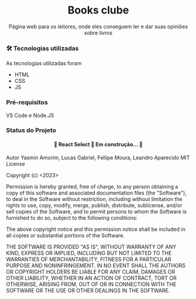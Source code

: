 <h1 align="center">Books clube</h1>
<p align= "center"> Página web para os leitores, onde eles conseguem ler e dar suas opiniões sobre livros</p>

### 🛠 Tecnologias utilizadas
As tecnologias utilizadas foram
- HTML
- CSS
- JS

### Pré-requisitos
VS Code e Node.JS

### Status do Projeto
<h4 align="center">
🚧  React Select 🚀 Em construção...  🚧
</h4>

Autor
Yasmin Amorim, Lucas Gabriel, Fellipe Moura, Leandro Aparecido 
MIT License

Copyright (c) <2023> <Leandro Aparecido>

Permission is hereby granted, free of charge, to any person obtaining a copy
of this software and associated documentation files (the "Software"), to deal
in the Software without restriction, including without limitation the rights
to use, copy, modify, merge, publish, distribute, sublicense, and/or sell
copies of the Software, and to permit persons to whom the Software is
furnished to do so, subject to the following conditions:

The above copyright notice and this permission notice shall be included in all
copies or substantial portions of the Software.

THE SOFTWARE IS PROVIDED "AS IS", WITHOUT WARRANTY OF ANY KIND, EXPRESS OR
IMPLIED, INCLUDING BUT NOT LIMITED TO THE WARRANTIES OF MERCHANTABILITY,
FITNESS FOR A PARTICULAR PURPOSE AND NONINFRINGEMENT. IN NO EVENT SHALL THE
AUTHORS OR COPYRIGHT HOLDERS BE LIABLE FOR ANY CLAIM, DAMAGES OR OTHER
LIABILITY, WHETHER IN AN ACTION OF CONTRACT, TORT OR OTHERWISE, ARISING FROM,
OUT OF OR IN CONNECTION WITH THE SOFTWARE OR THE USE OR OTHER DEALINGS IN THE
SOFTWARE.
